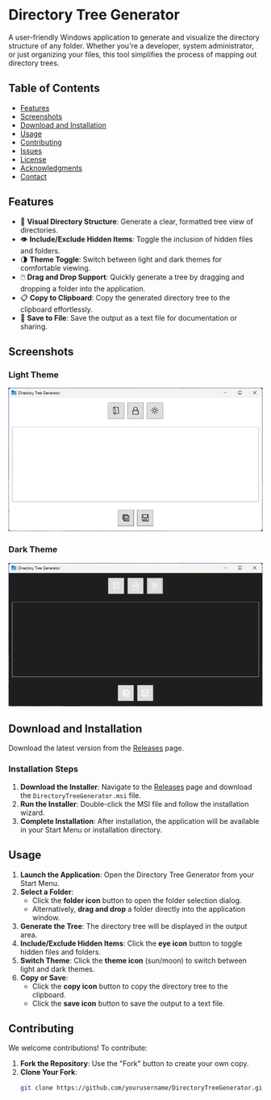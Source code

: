 # Directory Tree Generator

A user-friendly Windows application to generate and visualize the directory structure of any folder. Whether you're a developer, system administrator, or just organizing your files, this tool simplifies the process of mapping out directory trees.


## Table of Contents

- [Features](#features)
- [Screenshots](#screenshots)
- [Download and Installation](#download-and-installation)
- [Usage](#usage)
- [Contributing](#contributing)
- [Issues](#issues)
- [License](#license)
- [Acknowledgments](#acknowledgments)
- [Contact](#contact)

## Features

- 📂 **Visual Directory Structure**: Generate a clear, formatted tree view of directories.
- 👁️ **Include/Exclude Hidden Items**: Toggle the inclusion of hidden files and folders.
- 🌗 **Theme Toggle**: Switch between light and dark themes for comfortable viewing.
- 🖱️ **Drag and Drop Support**: Quickly generate a tree by dragging and dropping a folder into the application.
- 📋 **Copy to Clipboard**: Copy the generated directory tree to the clipboard effortlessly.
- 💾 **Save to File**: Save the output as a text file for documentation or sharing.

## Screenshots


### Light Theme

![Light Theme Screenshot](screenshots/light-theme.png)

### Dark Theme

![Dark Theme Screenshot](screenshots/dark-theme.png)


## Download and Installation

Download the latest version from the [Releases](https://github.com/yourusername/DirectoryTreeGenerator/releases) page.

### Installation Steps

1. **Download the Installer**: Navigate to the [Releases](https://github.com/yourusername/DirectoryTreeGenerator/releases) page and download the `DirectoryTreeGenerator.msi` file.
2. **Run the Installer**: Double-click the MSI file and follow the installation wizard.
3. **Complete Installation**: After installation, the application will be available in your Start Menu or installation directory.

## Usage

1. **Launch the Application**: Open the Directory Tree Generator from your Start Menu.
2. **Select a Folder**:
   - Click the **folder icon** button to open the folder selection dialog.
   - Alternatively, **drag and drop** a folder directly into the application window.
3. **Generate the Tree**: The directory tree will be displayed in the output area.
4. **Include/Exclude Hidden Items**: Click the **eye icon** button to toggle hidden files and folders.
5. **Switch Theme**: Click the **theme icon** (sun/moon) to switch between light and dark themes.
6. **Copy or Save**:
   - Click the **copy icon** button to copy the directory tree to the clipboard.
   - Click the **save icon** button to save the output to a text file.

## Contributing

We welcome contributions! To contribute:

1. **Fork the Repository**: Use the "Fork" button to create your own copy.
2. **Clone Your Fork**:
   ```bash
   git clone https://github.com/yourusername/DirectoryTreeGenerator.git
